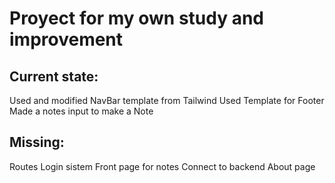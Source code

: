 # Proyect for my own study and improvement

## Current state:

Used and modified NavBar template from Tailwind
Used Template for Footer
Made a notes input to make a Note

## Missing:
Routes
Login sistem
Front page for notes
Connect to backend
About page

